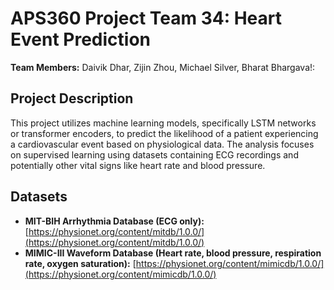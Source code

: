 # APS360 Project Team 34: Heart Event Prediction

**Team Members:** Daivik Dhar, Zijin Zhou, Michael Silver, Bharat Bhargava!:

## Project Description
This project utilizes machine learning models, specifically LSTM networks or transformer encoders, to predict the likelihood of a patient experiencing a cardiovascular event based on physiological data. The analysis focuses on supervised learning using datasets containing ECG recordings and potentially other vital signs like heart rate and blood pressure.

## Datasets
* **MIT-BIH Arrhythmia Database (ECG only):** [https://physionet.org/content/mitdb/1.0.0/](https://physionet.org/content/mitdb/1.0.0/)
* **MIMIC-III Waveform Database (Heart rate, blood pressure, respiration rate, oxygen saturation):** [https://physionet.org/content/mimicdb/1.0.0/](https://physionet.org/content/mimicdb/1.0.0/)

